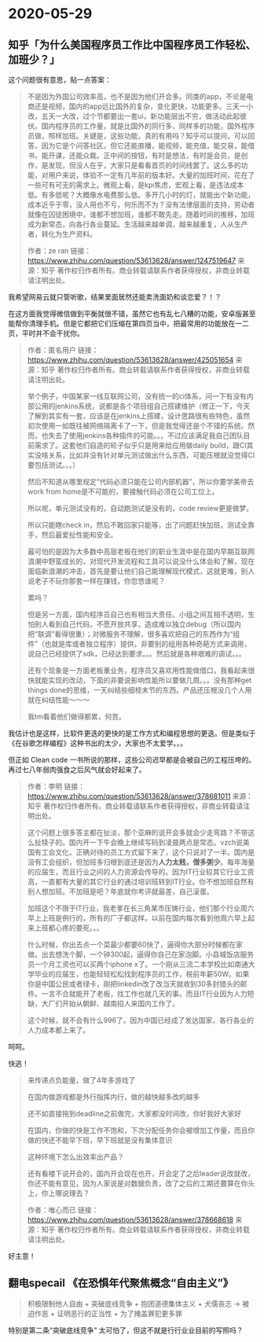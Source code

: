 # 2020-05-29

## 知乎「为什么美国程序员工作比中国程序员工作轻松、加班少？」

这个问题很有意思，贴一点答案：

> 不是因为外国公司效率高，也不是因为他们开会多。同类的app，不论是电商还是视频，国内的app远比国外的复杂，变化更快，功能更多。三天一小改，五天一大改，过个节都要出一套ui，新功能层出不穷，做活动此起彼伏。国内程序员的工作量，就是比国外的同行多，同样多的功能，国外程序员做，照样加班。关键是，这些功能，真的有用吗？知乎可以提问，可以回答，因为它是个问答社区。但它还能直播，能视频，能充值，能交易，能借书，能开课，还能众裁。正中间的按钮，有时是想法，有时是会员，是创作，是发现，但没人在乎，大家只是看看首页的时间线罢了。这么多的功能，对用户来说，体验不一定有几年前的版本好。大量的加班时间，花在了一些可有可无的需求上。微观上看，是kpi焦虑，宏观上看，是违法成本低。有多低呢？大概像水电费那么低。多开几小时的灯，就能出个新功能，成本近乎于零，没人用也不亏，何乐而不为？没有法律层面的支持，劳动者就像在囚徒困境中，谁都不想加班，谁都不敢先走。随着时间的推移，加班成为新常态，向各行各业蔓延。生活越来越单调，越来越重复，人从生产者，转化为生产资料。
>
> 作者：ze ran
> 链接：https://www.zhihu.com/question/53613628/answer/1247519647
> 来源：知乎
> 著作权归作者所有。商业转载请联系作者获得授权，非商业转载请注明出处。

我希望网易云就只管听歌，结果里面居然还能卖洗面奶和谈恋爱？！？

在这方面我觉得微信做到平衡就很不错，虽然它也有乱七八糟的功能，安卓版甚至能帮你清理手机。但是它都把它们压缩在第四页当中，把最常用的功能放在一二页，平时并不会干扰你。



> 作者：匿名用户
> 链接：https://www.zhihu.com/question/53613628/answer/425051654
> 来源：知乎
> 著作权归作者所有。商业转载请联系作者获得授权，非商业转载请注明出处。
>
> 
>
> 举个例子，中国某家一线互联网公司，没有统一的ci体系，问一下有没有内部公用的jenkins系统，说都是各个项目组自己搭建维护（修正一下，今天了解到其实有一套，应该是在jenkins上搭建，设计思路很有些特色，虽然初次使用一如既往被网络隔离卡了一下，但是我觉得还是个不错的系统。然而，也失去了使用jenkins各种插件的可能。。。不过应该满足我自己团队目前需求了。这套他们自造的轮子似乎只是用来给应用做daily build，跟CI其实没啥关系，比如并没有针对单元测试做出什么东西，可能压根就没觉得CI要包括测试。。。）
>
> 
>
> 然后不知道从哪里规定“代码必须只能在公司内部机器”，所以你要学美帝去work from home是不可能的，要接触代码必须在公司工位上。
>
> 所以呢，单元测试没有的，自动跑测试是没有的，code review更是做梦。
>
> 所以只能瞎check in，然后不敢回家只能等，出了问题赶快加班，测试全靠手，然后最爱扯性能和安全。
>
> 最可怕的是因为大多数中高层老板在他们的职业生涯中是在国内早期互联网浪潮中野蛮成长的，对现代开发流程和工具可以说没什么体会和了解，现在面临新浪潮的冲击，首先是要让他们自己能理解现代模式，这就更难，别人说老子不玩你那套一样在赚钱，你忽悠谁呢？
>
> 累吗？
>
> 
>
> 但是另一方面，国内程序员自己也有相当大责任。小组之间互相不透明，生怕别人看到自己代码，不愿开放共享，造成难以独立debug（所以国内把“联调”看得很重）；对微服务不理解，很多喜欢把自己的东西作为“组件”（也就是库或者独立程序）提供，非要别的组用各种奇葩方式来调用，说自己已经提供了sdk，已经达到要求。。。然后就是各种艰难的调试。。。
>
> 还有个现象是一方面老板重业务，程序员又喜欢用性能做借口，我看起来很快就能实现的改动，下面的非要说影响性能所以要做几周。。。没有那种get things done的思维，一天纠结些细枝末节的东西。产品还压根没几个人用就在纠结性能～～～
>
> 我tm看着他们做得都累，何苦。

我估计也是这样，比软件更迭的更快的是工作方式和编程思想的更迭。但是类似于《在谷歌怎样编程》这种书出的太少，大家也不太爱学。。。

但正如 Clean code 一书所说的那样，这些公司迟早都是会被自己的工程压垮的。再过七八年弱肉强食之后风气就会好起来了。



> 作者：李明
> 链接：https://www.zhihu.com/question/53613628/answer/378681011
> 来源：知乎
> 著作权归作者所有。商业转载请联系作者获得授权，非商业转载请注明出处。
>
> 
>
> 这个问题上很多答主都在扯淡，那个亚麻的说开会多就会少走弯路？不带这么扯犊子的。国内开一下午会晚上继续写码到凌晨两点是常态。vzch说美国有工会文化，正确对待的员工方式留下来了，这个只说对了一半。国内是没有工会组织，但加班多归根到底还是因为**人力太贱，僧多粥少**。每年海量的应届生，而且行业之间的人力资源会传导的。因为IT行业较其它行业工资高，一直都有大量的其它行业的通过培训班转到IT行业。你不想加班自然有别人想加班。不加班是吧？年底就你考评就最差，自己滚蛋。
>
> 加班这个不限于IT行业，我老爹在长三角某市压铸行业，他们那个行业周六早上上班是例行的，所有的厂子都这样。以前在国内每次看到他周六早上起来上班都心疼的要死。。。
>
> 什么时候，你出去点一个菜最少都要60快了，逼得你大部分时候都在家做。出去想洗个脚，一个钟300起，逼得你自己在家泡脚。小县城饭店服务员一个月工资也可以买两个iphone x了。一个刚从三流二本学校比如南通大学毕业的应届生，也能轻轻松松找到程序员的工作，税前年薪50W。如果你是中国公民或者绿卡，刚把linkedin改了改当天就收到30多封猎头的邮件。一言不合就能开了老板，找工作也就几天的事。而且IT行业因为人力短缺，大厂们开始从朝鲜、越南招人来国内工作了。
>
> 这个时候，就不会有什么996了。因为中国已经成了发达国家，各行各业的人力成本都上来了。

呵呵。

快逃！

> 来传递点负能量，做了4年多游戏了
>
> 在国内做游戏都是外行指挥内行，做的越快越多改的越多
>
> 还不如直接拖到deadline之前做完，大家都没时间改，你好我好大家好
>
> 在国内，你做的快是工作不饱和，下次分配任务你会被增加工作量，而且你做的快还不能早下班，早下班就是没有集体意识
>
> 这种环境下怎么出效率出产品？
>
> 还有看楼下说开会的，国内开会现在也开，开会定了之后leader说改就改，你还不能有意见，因为人家说是对数据负责，改了之后的工期还要算在你头上，你上哪说理去？
>
> 
>
> 作者：唯心而已
> 链接：https://www.zhihu.com/question/53613628/answer/378668618
> 来源：知乎
> 著作权归作者所有。商业转载请联系作者获得授权，非商业转载请注明出处。

好主意！

## 翻电specail 《在恐惧年代聚焦概念“自由主义”》

> 积极限制他人自由 + 突破底线竞争 + 抱团道德集体主义 + 犬儒丧志 → 被迫作恶 + 证明恶行的正当性 + 为了掩盖罪犯更多罪 

特别是第二条“突破底线竞争” 太可怕了，但这不就是行行业业目前的写照吗？
